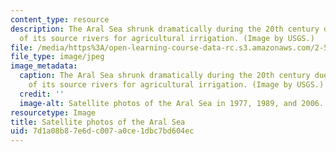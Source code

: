 ```yaml
---
content_type: resource
description: The Aral Sea shrunk dramatically during the 20th century due to diversion
  of its source rivers for agricultural irrigation. (Image by USGS.)
file: /media/https%3A/open-learning-course-data-rc.s3.amazonaws.com/2-500-desalination-and-water-purification-spring-2009/7d1a08b87e6dc007a0ce1dbc7bd604ec_2-500s09-th.jpg
file_type: image/jpeg
image_metadata:
  caption: The Aral Sea shrunk dramatically during the 20th century due to diversion
    of its source rivers for agricultural irrigation. (Image by USGS.)
  credit: ''
  image-alt: Satellite photos of the Aral Sea in 1977, 1989, and 2006.
resourcetype: Image
title: Satellite photos of the Aral Sea
uid: 7d1a08b8-7e6d-c007-a0ce-1dbc7bd604ec
---
```

